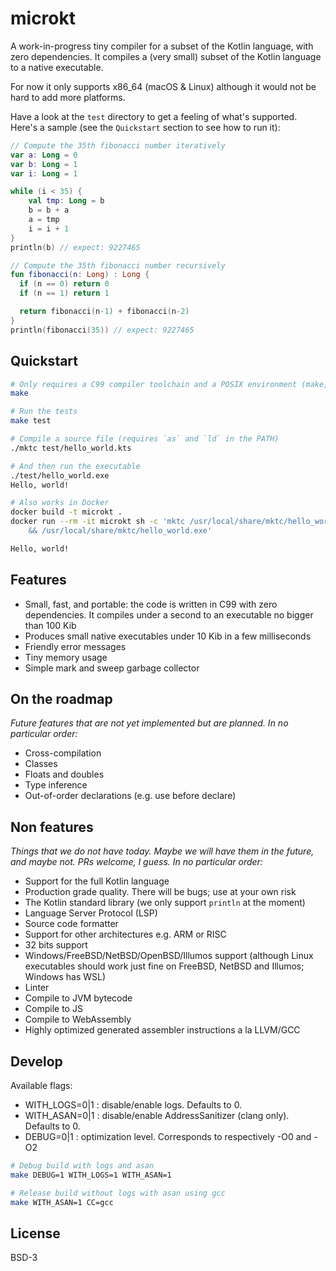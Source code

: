 # microkt

A work-in-progress tiny compiler for a subset of the Kotlin language, with zero dependencies. It compiles a (very small) subset of the Kotlin language to a native executable.

For now it only supports x86_64 (macOS & Linux) although it would not be hard to add more platforms.

Have a look at the `test` directory to get a feeling of what's supported. Here's a sample (see the `Quickstart` section to see how to run it):

```kotlin
// Compute the 35th fibonacci number iteratively
var a: Long = 0
var b: Long = 1
var i: Long = 1

while (i < 35) {
    val tmp: Long = b
    b = b + a
    a = tmp
    i = i + 1
}
println(b) // expect: 9227465

// Compute the 35th fibonacci number recursively
fun fibonacci(n: Long) : Long {
  if (n == 0) return 0
  if (n == 1) return 1

  return fibonacci(n-1) + fibonacci(n-2)
}
println(fibonacci(35)) // expect: 9227465
```

## Quickstart

```sh
# Only requires a C99 compiler toolchain and a POSIX environment (make, awk).
make

# Run the tests
make test

# Compile a source file (requires `as` and `ld` in the PATH)
./mktc test/hello_world.kts

# And then run the executable
./test/hello_world.exe
Hello, world!

# Also works in Docker
docker build -t microkt .
docker run --rm -it microkt sh -c 'mktc /usr/local/share/mktc/hello_world.kts \
    && /usr/local/share/mktc/hello_world.exe'

Hello, world!
```

## Features

- Small, fast, and portable: the code is written in C99 with zero dependencies. It compiles under a second to an executable no bigger than 100 Kib
- Produces small native executables under 10 Kib in a few milliseconds
- Friendly error messages
- Tiny memory usage
- Simple mark and sweep garbage collector

## On the roadmap
*Future features that are not yet implemented but are planned. In no particular order:*

- Cross-compilation
- Classes
- Floats and doubles
- Type inference
- Out-of-order declarations (e.g. use before declare)

## Non features

*Things that we do not have today. Maybe we will have them in the future, and maybe not. PRs welcome, I guess. In no particular order:*

- Support for the full Kotlin language
- Production grade quality. There will be bugs; use at your own risk
- The Kotlin standard library (we only support `println` at the moment)
- Language Server Protocol (LSP)
- Source code formatter
- Support for other architectures e.g. ARM or RISC
- 32 bits support
- Windows/FreeBSD/NetBSD/OpenBSD/Illumos support (although Linux executables should work just fine on FreeBSD, NetBSD and Illumos; Windows has WSL)
- Linter
- Compile to JVM bytecode
- Compile to JS
- Compile to WebAssembly
- Highly optimized generated assembler instructions a la LLVM/GCC


## Develop

Available flags:
- WITH_LOGS=0|1 : disable/enable logs. Defaults to 0.
- WITH_ASAN=0|1 : disable/enable AddressSanitizer (clang only). Defaults to 0.
- DEBUG=0|1 : optimization level. Corresponds to respectively -O0 and -O2

```sh
# Debug build with logs and asan
make DEBUG=1 WITH_LOGS=1 WITH_ASAN=1

# Release build without logs with asan using gcc
make WITH_ASAN=1 CC=gcc
```

## License

BSD-3
